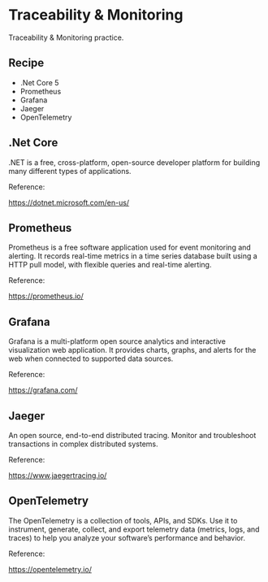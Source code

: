 # Traceability & Monitoring
Traceability &amp; Monitoring practice.

## Recipe
 - .Net Core 5
 - Prometheus
 - Grafana
 - Jaeger
 - OpenTelemetry

## .Net Core 
.NET is a free, cross-platform, open-source developer platform for building many different types of applications.

Reference:

https://dotnet.microsoft.com/en-us/

## Prometheus
Prometheus is a free software application used for event monitoring and alerting. It records real-time metrics in a time series database built using a HTTP pull model, with flexible queries and real-time alerting.

Reference:

https://prometheus.io/

## Grafana
Grafana is a multi-platform open source analytics and interactive visualization web application. It provides charts, graphs, and alerts for the web when connected to supported data sources.

Reference:

https://grafana.com/

## Jaeger
An open source, end-to-end distributed tracing. 
Monitor and troubleshoot transactions in complex distributed systems. 

Reference:

https://www.jaegertracing.io/

## OpenTelemetry
The OpenTelemetry is a collection of tools, APIs, and SDKs. Use it to instrument, generate, collect, and export telemetry data (metrics, logs, and traces) to help you analyze your software’s performance and behavior.

Reference:

https://opentelemetry.io/
